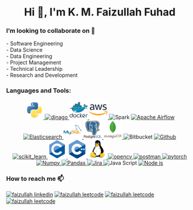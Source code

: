 <!-- - 👋 Hi, I’m @kmfaizullah
- 👀 I’m interested in ...
- 🌱 I’m currently learning ...
- 💞️ I’m looking to collaborate on ...
- 📫 How to reach me ... -->

<!---
kmfaizullah/kmfaizullah is a ✨ special ✨ repository because its `README.md` (this file) appears on your GitHub profile.
You can click the Preview link to take a look at your changes.
--->

<h1 align="center">Hi 👋, I'm K. M. Faizullah Fuhad</h1>

<h3 align="left">I’m looking to collaborate on 💞️</h3>
- Software Engineering <br>
- Data Science <br>
- Data Engineering <br>
- Project Management <br>
- Technical Leadership <br>
- Research and Development <br>

<h3 align="left">Languages and Tools:</h3>
<p align="center">
 <a href="https://www.python.org" target="_blank"> <img src="https://raw.githubusercontent.com/devicons/devicon/master/icons/python/python-original.svg" alt="python" width="50" height="50"/> </a>
<a href="https://www.djangoproject.com/" target="_blank"> <img src="https://static.djangoproject.com/img/icon-touch.e4872c4da341.png" alt="djnago" width="40" height="40"/> </a>
<a href="https://www.docker.com/" target="_blank"> <img src="https://raw.githubusercontent.com/devicons/devicon/master/icons/docker/docker-original-wordmark.svg" alt="docker" width="50" height="50"/> </a>
<a href="https://aws.amazon.com" target="_blank"> <img src="https://raw.githubusercontent.com/devicons/devicon/master/icons/amazonwebservices/amazonwebservices-original-wordmark.svg" alt="aws" width="50" height="50"/> </a> 
<a target="_blank"> <img title="Spark" alt="Spark" src="https://raw.githubusercontent.com/Thomas-George-T/Thomas-George-T/master/assets/apache_spark.svg" width="80" height="50" /> <a/>
<a href="https://airflow.apache.org/" target="_blank"> <img title="Airflow" alt="Apache Airflow" src="https://airflow.apache.org/favicons/android-icon-192x192.png" width="50" height="50" /> <a/>
<a href="https://www.elastic.co/elasticsearch/" target="_blank"> <img title="Elasticsearch" alt="Elasticsearch" src="https://images.contentstack.io/v3/assets/bltefdd0b53724fa2ce/blt280217a63b82a734/6202d3378b1f312528798412/elastic-logo.svg" width="80" height="50" /> <a/>
<a href="https://www.mysql.com/" target="_blank"> <img src="https://raw.githubusercontent.com/devicons/devicon/master/icons/mysql/mysql-original-wordmark.svg" alt="mysql" width="50" height="50"/> </a>
<a href="https://www.postgresql.org" target="_blank"> <img src="https://raw.githubusercontent.com/devicons/devicon/master/icons/postgresql/postgresql-original-wordmark.svg" alt="postgresql" width="50" height="50"/> </a>
<a href="https://www.mongodb.com/" target="_blank"> <img src="https://raw.githubusercontent.com/devicons/devicon/master/icons/mongodb/mongodb-original-wordmark.svg" alt="mongodb" width="50" height="50"/> </a>
<a target="_blank"> <img title="Bitbucket" alt="Bitbucket" src="https://raw.githubusercontent.com/Thomas-George-T/Thomas-George-T/master/assets/bitbucket.svg" height="50"/> </a>
<a href="https://github.com/" target="_blank"> <img src="https://github.githubassets.com/favicons/favicon.svg" alt="Github" width="50" height="50"/> </a>
<a href="https://scikit-learn.org/" target="_blank"> <img src="https://upload.wikimedia.org/wikipedia/commons/0/05/Scikit_learn_logo_small.svg" alt="scikit_learn" width="50" height="50"/> </a>
<a href="https://www.cprogramming.com/" target="_blank"> <img src="https://raw.githubusercontent.com/devicons/devicon/master/icons/c/c-original.svg" alt="c" width="50" height="50"/> </a>
<a href="https://www.w3schools.com/cpp/" target="_blank"> <img src="https://raw.githubusercontent.com/devicons/devicon/master/icons/cplusplus/cplusplus-original.svg" alt="cplusplus" width="50" height="50"/> </a> 
<a href="https://www.linux.org/" target="_blank"> <img src="https://raw.githubusercontent.com/devicons/devicon/master/icons/linux/linux-original.svg" alt="linux" width="50" height="50"/> </a>
 <a href="https://opencv.org/" target="_blank"> <img src="https://www.vectorlogo.zone/logos/opencv/opencv-icon.svg" alt="opencv" width="50" height="50"/> </a> 
<a href="https://postman.com" target="_blank"> <img src="https://www.vectorlogo.zone/logos/getpostman/getpostman-icon.svg" alt="postman" width="50" height="50"/> </a> 
<a href="https://pytorch.org/" target="_blank"> <img src="https://www.vectorlogo.zone/logos/pytorch/pytorch-icon.svg" alt="pytorch" width="50" height="50"/> </a>
<a href="https://numpy.org/" target="_blank"> <img src="https://numpy.org/images/favicon.ico" alt="Numpy" width="50" height="50"/> </a>
<a href="https://pandas.pydata.org/" target="_blank"> <img src="https://pandas.pydata.org/static/img/favicon.ico" alt="Pandas" width="60" height="50"/> </a>
<a href="https://www.atlassian.com/software/jira" target="_blank"> <img src="https://wac-cdn.atlassian.com/assets/img/favicons/atlassian/favicon.png" alt="Jira" width="50" height="50"/> </a>
<a target="_blank"> <img src="https://static.javatpoint.com/images/javascript/javascript_logo.png" alt="Java Script" width="60" height="50"/> </a>
<a href="https://nodejs.org/en/docs/" target="_blank"> <img src="https://nodejs.org/static/images/favicons/favicon-32x32.png" alt="Node js" width="50" height="50"/> </a>
</p>
    
    

<!---
  
### :zap: Github Stats
<img align="left" src="https://github-readme-stats.vercel.app/api?username=juneju-darad&show_icons=true&count_private=true&theme=tokyonight&bg_color=24292e" alt="Juneju's Github Stats" width="60%">
<img src="https://github-readme-stats.vercel.app/api/top-langs/?username=juneju-darad&show_icons=true&hide_border=true&theme=radical" width="35%" alt="Juneju's Top Languages">
  
--->


<h3 align="left">How to reach me 📫</h3>
<p align="left">
<a href="https://www.linkedin.com/in/k-m-faizullah-fuhad/" target="blank"><img align="center" src="https://raw.githubusercontent.com/peterthehan/peterthehan/master/assets/linkedin.svg" alt="faizullah linkedin" height="30" width="40" /></a>
<a href="https://leetcode.com/kmfaizullah/" target="blank"><img align="center" src="https://cdn.jsdelivr.net/npm/simple-icons@3.0.1/icons/leetcode.svg" alt="faizullah leetcode" height="30" width="40" /></a>
<a href="https://scholar.google.com/citations?user=l8P4X6oAAAAJ&hl=en" target="blank"><img align="center" src="https://scholar.google.com/favicon.ico" alt="faizullah leetcode" height="30" width="40" /></a>
<a href="https://kmfaizullah.github.io/" target="blank"><img align="center" src="https://kmfaizullah.github.io/images/4411341.png" alt="faizullah leetcode" height="30" width="40" /></a>


